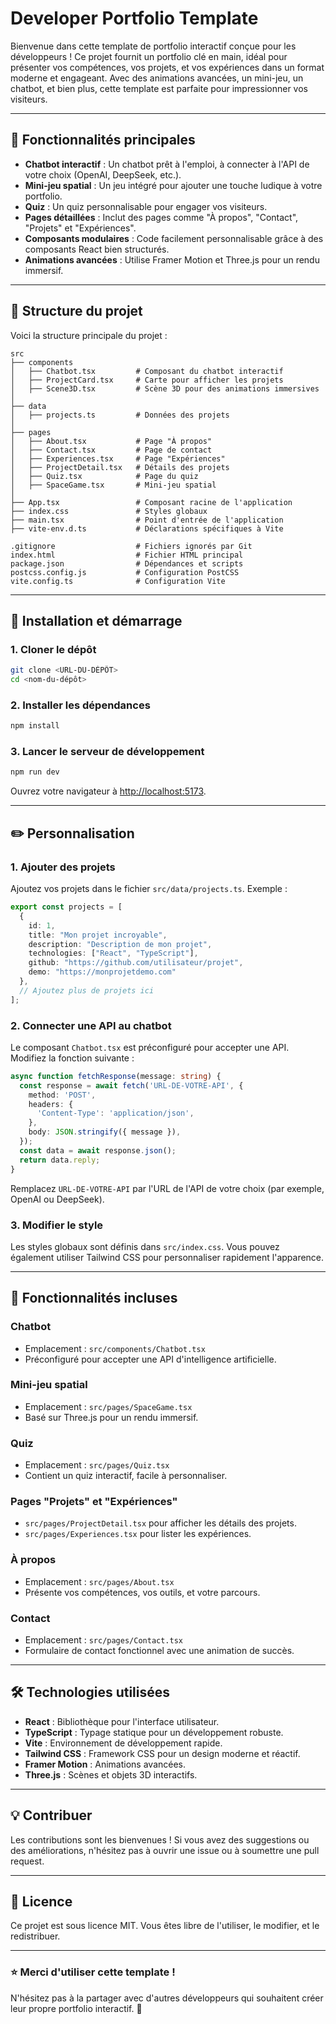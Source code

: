 # Developer Portfolio Template

Bienvenue dans cette template de portfolio interactif conçue pour les développeurs ! Ce projet fournit un portfolio clé en main, idéal pour présenter vos compétences, vos projets, et vos expériences dans un format moderne et engageant. Avec des animations avancées, un mini-jeu, un chatbot, et bien plus, cette template est parfaite pour impressionner vos visiteurs.

---

## 🧩 **Fonctionnalités principales**

- **Chatbot interactif** : Un chatbot prêt à l'emploi, à connecter à l'API de votre choix (OpenAI, DeepSeek, etc.).
- **Mini-jeu spatial** : Un jeu intégré pour ajouter une touche ludique à votre portfolio.
- **Quiz** : Un quiz personnalisable pour engager vos visiteurs.
- **Pages détaillées** : Inclut des pages comme "À propos", "Contact", "Projets" et "Expériences".
- **Composants modulaires** : Code facilement personnalisable grâce à des composants React bien structurés.
- **Animations avancées** : Utilise Framer Motion et Three.js pour un rendu immersif.

---

## 📂 **Structure du projet**

Voici la structure principale du projet :

```
src
├── components
│   ├── Chatbot.tsx         # Composant du chatbot interactif
│   ├── ProjectCard.tsx     # Carte pour afficher les projets
│   ├── Scene3D.tsx         # Scène 3D pour des animations immersives
│
├── data
│   ├── projects.ts         # Données des projets
│
├── pages
│   ├── About.tsx           # Page "À propos"
│   ├── Contact.tsx         # Page de contact
│   ├── Experiences.tsx     # Page "Expériences"
│   ├── ProjectDetail.tsx   # Détails des projets
│   ├── Quiz.tsx            # Page du quiz
│   ├── SpaceGame.tsx       # Mini-jeu spatial
│
├── App.tsx                 # Composant racine de l'application
├── index.css               # Styles globaux
├── main.tsx                # Point d'entrée de l'application
├── vite-env.d.ts           # Déclarations spécifiques à Vite

.gitignore                  # Fichiers ignorés par Git
index.html                  # Fichier HTML principal
package.json                # Dépendances et scripts
postcss.config.js           # Configuration PostCSS
vite.config.ts              # Configuration Vite
```

---

## 🚀 **Installation et démarrage**

### **1. Cloner le dépôt**
```bash
git clone <URL-DU-DÉPÔT>
cd <nom-du-dépôt>
```

### **2. Installer les dépendances**
```bash
npm install
```

### **3. Lancer le serveur de développement**
```bash
npm run dev
```
Ouvrez votre navigateur à [http://localhost:5173](http://localhost:5173).

---

## ✏️ **Personnalisation**

### **1. Ajouter des projets**
Ajoutez vos projets dans le fichier `src/data/projects.ts`. Exemple :
```ts
export const projects = [
  {
    id: 1,
    title: "Mon projet incroyable",
    description: "Description de mon projet",
    technologies: ["React", "TypeScript"],
    github: "https://github.com/utilisateur/projet",
    demo: "https://monprojetdemo.com"
  },
  // Ajoutez plus de projets ici
];
```

### **2. Connecter une API au chatbot**
Le composant `Chatbot.tsx` est préconfiguré pour accepter une API. Modifiez la fonction suivante :
```ts
async function fetchResponse(message: string) {
  const response = await fetch('URL-DE-VOTRE-API', {
    method: 'POST',
    headers: {
      'Content-Type': 'application/json',
    },
    body: JSON.stringify({ message }),
  });
  const data = await response.json();
  return data.reply;
}
```
Remplacez `URL-DE-VOTRE-API` par l'URL de l'API de votre choix (par exemple, OpenAI ou DeepSeek).

### **3. Modifier le style**
Les styles globaux sont définis dans `src/index.css`. Vous pouvez également utiliser Tailwind CSS pour personnaliser rapidement l'apparence.

---

## 🧪 **Fonctionnalités incluses**

### **Chatbot**
- Emplacement : `src/components/Chatbot.tsx`
- Préconfiguré pour accepter une API d'intelligence artificielle.

### **Mini-jeu spatial**
- Emplacement : `src/pages/SpaceGame.tsx`
- Basé sur Three.js pour un rendu immersif.

### **Quiz**
- Emplacement : `src/pages/Quiz.tsx`
- Contient un quiz interactif, facile à personnaliser.

### **Pages "Projets" et "Expériences"**
- `src/pages/ProjectDetail.tsx` pour afficher les détails des projets.
- `src/pages/Experiences.tsx` pour lister les expériences.

### **À propos**
- Emplacement : `src/pages/About.tsx`
- Présente vos compétences, vos outils, et votre parcours.

### **Contact**
- Emplacement : `src/pages/Contact.tsx`
- Formulaire de contact fonctionnel avec une animation de succès.

---

## 🛠️ **Technologies utilisées**

- **React** : Bibliothèque pour l'interface utilisateur.
- **TypeScript** : Typage statique pour un développement robuste.
- **Vite** : Environnement de développement rapide.
- **Tailwind CSS** : Framework CSS pour un design moderne et réactif.
- **Framer Motion** : Animations avancées.
- **Three.js** : Scènes et objets 3D interactifs.

---

## 💡 **Contribuer**

Les contributions sont les bienvenues ! Si vous avez des suggestions ou des améliorations, n'hésitez pas à ouvrir une issue ou à soumettre une pull request.

---

## 📄 **Licence**

Ce projet est sous licence MIT. Vous êtes libre de l'utiliser, le modifier, et le redistribuer.

---

### ⭐ **Merci d'utiliser cette template !**
N'hésitez pas à la partager avec d'autres développeurs qui souhaitent créer leur propre portfolio interactif. 🚀

